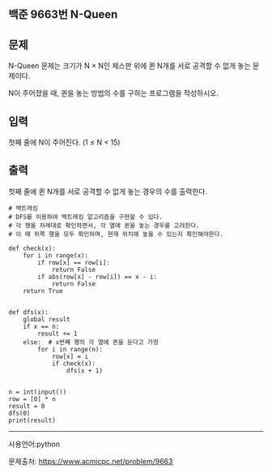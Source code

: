 ## 백준 9663번 N-Queen

## 문제

N-Queen 문제는 크기가 N × N인 체스판 위에 퀸 N개를 서로 공격할 수 없게 놓는 문제이다.

N이 주어졌을 때, 퀸을 놓는 방법의 수를 구하는 프로그램을 작성하시오.

## 입력

첫째 줄에 N이 주어진다. (1 ≤ N < 15)

## 출력

첫째 줄에 퀸 N개를 서로 공격할 수 없게 놓는 경우의 수를 출력한다.

```
# 백트래킹
# DFS를 이용하여 백트래킹 알고리즘을 구현할 수 있다.
# 각 행을 차례대로 확인하면서, 각 열에 퀸을 놓는 경우를 고려한다.
# 이 때 위쪽 행을 모두 확인하며, 현재 위치에 놓을 수 있는지 확인해야한다.

def check(x):
    for i in range(x):
        if row[x] == row[i]:
            return False
        if abs(row[x] - row[i]) == x - i:
            return False
    return True


def dfs(x):
    global result
    if x == n:
        result += 1
    else:  # x번째 행의 각 열에 퀸을 둔다고 가정
        for i in range(n):
            row[x] = i
            if check(x):
                dfs(x + 1)


n = int(input())
row = [0] * n
result = 0
dfs(0)
print(result)
```

___

사용언어:python

문제출처: https://www.acmicpc.net/problem/9663